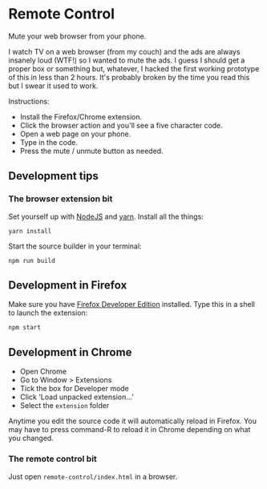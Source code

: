 # Remote Control

Mute your web browser from your phone.

I watch TV on a web browser (from my couch) and the ads are always
insanely loud (WTF!) so I wanted to mute the ads.
I guess I should get a proper box or something but, whatever, I hacked
the first working prototype of this in less than 2 hours.
It's probably broken by the time you read this but I swear it used to work.

Instructions:
* Install the Firefox/Chrome extension.
* Click the browser action and you'll see a five character code.
* Open a web page on your phone.
* Type in the code.
* Press the mute / unmute button as needed.

## Development tips

### The browser extension bit

Set yourself up with [NodeJS](http://nodejs.org/)
and [yarn](https://yarnpkg.com/). Install all the things:

    yarn install

Start the source builder in your terminal:

    npm run build

## Development in Firefox

Make sure you have
[Firefox Developer Edition](https://www.mozilla.org/en-US/firefox/channel/desktop/)
installed.
Type this in a shell to launch the extension:

    npm start

## Development in Chrome

* Open Chrome
* Go to Window > Extensions
* Tick the box for Developer mode
* Click 'Load unpacked extension...'
* Select the `extension` folder

Anytime you edit the source code it will automatically reload in Firefox.
You may have to press command-R to reload it in Chrome depending on what you
changed.

### The remote control bit

Just open `remote-control/index.html` in a browser.
